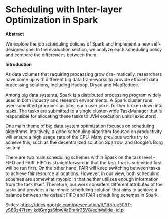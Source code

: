 # Scheduling with Inter-layer Optimization in Spark

**Abstract**

We explore the job scheduling policies of Spark and implement a new self-designed one. In the evaluation section, we analyze each scheduling policy and compare the differences between them.

**Introduction**

As data volumes that requiring processing grow dra- matically, researchers have come up with different big data frameworks to provide efficient data processing solutions, including Hadoop, Dryad and MapReduce.

Among big data systems, Spark is a distributed processing program widely used in both industry and research environments. A Spark cluster runs user-submitted programs as jobs; each user job is further broken down into tasks. The tasks are submitted to a single cluster-wide TaskManager that is responsible for allocating these tasks to JVM execution units (executors).

One main theme of big data system optimization focuses on scheduling algorithms. Intuitively, a good scheduling algorithm focused on productivity will ensure a high usage rate of the CPU. Many previous works try to achieve this, such as the decentralized solution Sparrow, and Google’s Borg system.

There are two main scheduling schemes within Spark on the task level - FIFO and FAIR. FIFO is straightforward in that the task that is submitted first will be run first. On the other hand, FAIR will keep switching between tasks to achieve fair resource allocations. However, in our view, both scheduling schemes are somewhat myopic in that neither utilizes enough information from the task itself. Therefore, our work considers different attributes of the tasks and provides a harmonic scheduling solution that aims to achieve a balance between the default FIFO and FAIR scheduling schemes in Spark.

Slides: https://docs.google.com/presentation/d/1d5rue509T-yS69s47fzm_kdjGrngs6fpwXaBm4r35V8/edit#slide=id.p